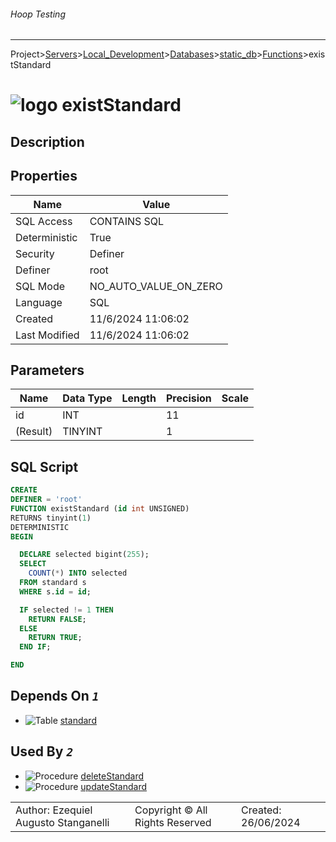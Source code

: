 ###### Hoop Testing
___
Project>[Servers](../../../../Servers.md)>[Local_Development](../../../Local_Development.md)>[Databases](../../Databases.md)>[static_db](../static_db.md)>[Functions](Functions.md)>existStandard


# ![logo](../../../../../Images/function64.svg) existStandard

## <a name="#Description"></a>Description
> 
## <a name="#Properties"></a>Properties
|Name|Value|
|---|---|
|SQL Access|CONTAINS SQL|
|Deterministic|True|
|Security|Definer|
|Definer|root|
|SQL Mode|NO_AUTO_VALUE_ON_ZERO|
|Language|SQL|
|Created|11/6/2024 11:06:02|
|Last Modified|11/6/2024 11:06:02|


## <a name="#Parameters"></a>Parameters
|Name|Data Type|Length|Precision|Scale|
|---|---|---|---|---|
|id|INT||11||
|(Result)|TINYINT||1||

## <a name="#SqlScript"></a>SQL Script
```SQL
CREATE
DEFINER = 'root'
FUNCTION existStandard (id int UNSIGNED)
RETURNS tinyint(1)
DETERMINISTIC
BEGIN

  DECLARE selected bigint(255);
  SELECT
    COUNT(*) INTO selected
  FROM standard s
  WHERE s.id = id;

  IF selected != 1 THEN
    RETURN FALSE;
  ELSE
    RETURN TRUE;
  END IF;

END
```

## <a name="#DependsOn"></a>Depends On _`1`_
- ![Table](../../../../../Images/table.svg) [standard](../Tables/standard.md)


## <a name="#UsedBy"></a>Used By _`2`_
- ![Procedure](../../../../../Images/procedure.svg) [deleteStandard](../Procedures/deleteStandard.md)
- ![Procedure](../../../../../Images/procedure.svg) [updateStandard](../Procedures/updateStandard.md)


||||
|---|---|---|
|Author: Ezequiel Augusto Stanganelli|Copyright © All Rights Reserved|Created: 26/06/2024|